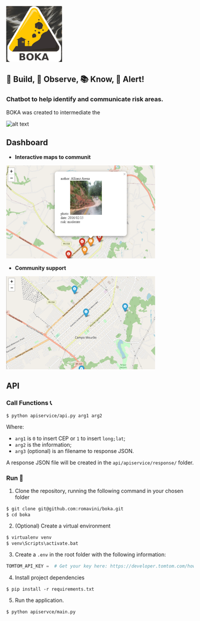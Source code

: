 <img src="images/logo.png" alt="alt text" width="150" height="150">

## 🌉 Build, 🔎 Observe, 📚 Know, 🚩 Alert!

### Chatbot to help identify and communicate risk areas.
BOKA was created to intermediate the

<img src="images/chat.gif" alt="alt text" width="200" height="450">

## Dashboard
 - **Interactive maps to communit**

<img src="dashboard/images/landslide.png" alt="alt text" width="400" height="250">

 - **Community support**

<img src="dashboard/images/support.png" alt="alt text" width="400" height="250">

## API

### Call Functions 📞

```
$ python apiservice/api.py arg1 arg2
```
Where:
 - `arg1` is `0` to insert CEP or `1` to insert `long;lat`;
 - `arg2` is the information;
 - `arg3` (optional) is an filename to response JSON.

A response JSON file will be created in the `api/apiservice/response/` folder.

### Run 🏁

1. Clone the repository, running the following command in your chosen folder
```
$ git clone git@github.com:romavini/boka.git
$ cd boka
```

2. (Optional) Create a virtual environment
```
$ virtualenv venv
$ venv\Scripts\activate.bat
```

3. Create a `.env` in the root folder with the following information:
```python
TOMTOM_API_KEY =  # Get your key here: https://developer.tomtom.com/how-to-get-tomtom-api-key
```

4. Install project dependencies
```
$ pip install -r requirements.txt
```

5. Run the application.
```
$ python apiservce/main.py
```
